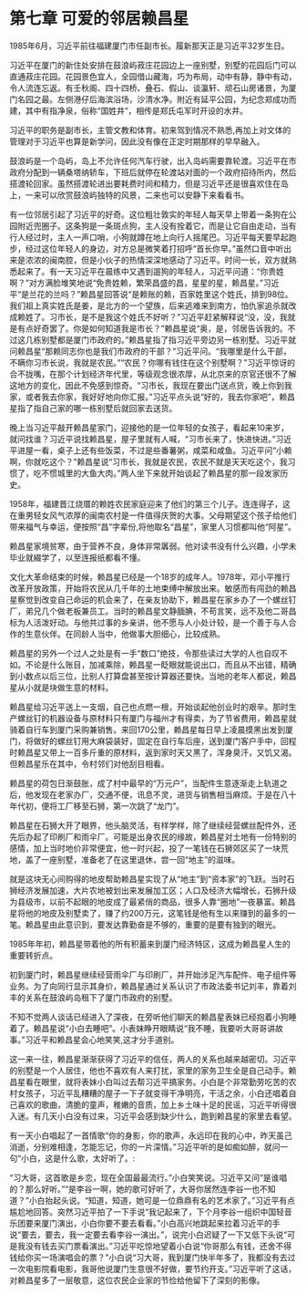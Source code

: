 # 第七章 可爱的邻居赖昌星

1985年6月，习近平前往福建厦门市任副市长。履新那天正是习近平32岁生日。

习近平在厦门的新住处安排在鼓浪屿菽庄花园边上一座别墅，别墅的花园后门可以直通菽庄花园。花园景色宜人，全园借山藏海，巧为布局，动中有静，静中有动，令人流连忘返。有壬秋阁、四十四桥、叠石、假山、谈瀛轩、顽石山房诸景，为厦门名园之最。左侧港仔后海滨浴场，沙清水净。附近有延平公园，为纪念郑成功而建，其中有指净泉，俗称“国姓井”，相传是郑氏屯军时开设的水井。

习近平的职务是副市长，主管文教和体育。初来驾到情况不熟悉,再加上对文体的管理对于习近平也算是新学问，因此没有像在正定时期那样的早早融入。

鼓浪屿是一个岛屿，岛上不允许任何汽车行驶，出入岛屿需要靠轮渡。习近平在市政府分配到一辆桑塔纳轿车，下班后就停在轮渡站对面的一个政府招待所内，然后搭渡轮回家。虽然搭渡轮进出要耗费时间和精力，但是习近平还是很喜欢住在岛上，一来可以欣赏鼓浪屿独特的风景，二来也可以安静下来看看书。

有一位邻居引起了习近平的好奇。这位粗壮敦实的年轻人每天早上带着一条狗在公园附近兜圈子。这条狗是一条斑点狗，主人没有拴着它，而是让它自由走动，当有行人经过时，主人一声口哨，小狗就蹲在地上向行人摇尾巴。习近平每天要早起跑步，经过这位年轻人的身边，对方总是微笑着打招呼“首长你早。”虽然口音中听出来是浓浓的闽南腔，但是小伙子的热情深深地感动了习近平。时间一长，双方就熟悉起来了。有一天习近平在晨练中又遇到遛狗的年轻人，习近平问道：“你贵姓啊？”对方满脸堆笑地说“免贵姓赖，繁荣昌盛的昌，星星的星，赖昌星。”习近平“是兰花的兰吗？”赖昌星回答说“是赖账的赖，百家姓里这个姓氏，排到98位。我们祖上真实姓氏是姜，是北方的一个望族，后来逃难来到南方，怕仇家追杀就改成赖姓了。习市长，是不是我这个姓氏不好听？”习近平赶紧解释说“没，没，我就是有点好奇罢了。你是如何知道我是市长？”赖昌星说“奥，是，邻居告诉我的。不过这几栋别墅都是厦门市政府的。”赖昌星指了指习近平旁边另一栋别墅。习近平就问赖昌星“那赖同志你也是我们市政府的干部？”习近平问。“我哪里是什么干部，不瞒你习市长说，我就是农民。”“农民？你哪有钱住在这个别墅啊？”习近平惊讶的合不拢嘴，在那个计划经济年代里，等级观念很浓厚，从北京来的京官还很不了解这地方的变化，因此不免感到惊奇。“习市长，我现在要出门送点货，晚上你到我家，或者我去你家，我好好地向你汇报。”习近平点头说“好的，我去你家吧”，赖昌星指了指自己家的哪一栋别墅后就回家去送货。

晚上当习近平敲开赖昌星家门，迎接他的是一位年轻的女孩子，看起来10来岁，就问找谁？习近平说找赖昌星，屋子里就有人喊，“习市长来了，快进快进。”习近平进屋一看，桌子上还有些饭菜，不过是些番薯粥，咸菜和咸鱼。习近平问“小赖啊，你就吃这个？”赖昌星说“习市长，我就是农民，农民不就是天天吃这个，我习惯了，吃不惯城里的大鱼大肉。”两人坐下来就开始谈起了赖昌星的那一段发家历史。

1958年，福建晋江烧厝的赖姓农民家庭迎来了他们的第三个儿子。连连得子，这在重男轻女风气浓厚的闽南农村是一件值得庆贺的大事。父母期望这个孩子给他们带来福气与幸运，便按照“昌”字辈份,将他取名“昌星”，家里人习惯都叫他“阿星”。

赖昌星家境贫寒，由于营养不良，身体非常羼弱。他对读书没有什么兴趣，小学未毕业就綴学了，以至连报纸都看不懂。

文化大革命结束的时候，赖昌星已经是一个18岁的成年人。1978年，邓小平推行改革开放政策，开始将农民从几千年的土地束缚中解放出来。敏感而有闯劲的赖昌星察觉到改变自己命运的机会来了，在亲友协助下，赖昌星在家乡办了一个螺丝钉厂，弟兄几个做老板兼员工。当时的赖昌星文静腼腆，不苟言笑，远不及他二哥昌标为人活泼好动。与他共过事的乡亲讲，他不愿与人小处计较，是一个善于与人合作的生意伙伴。在同龄人当中，他做事大胆细心，比较成熟。

赖昌星的另外一个过人之处是有一手“数口”绝技，令那些读过大学的人也自叹不如。不论是什么账目，加减乘除，赖昌星一眨眼就能说出口，而且从不出错，精确到小数点以后三位，比别人打算盘甚至按计算器还要快。当地的老年人都说，赖昌星从小就是块做生意的材料。

赖昌星给习近平送上一支烟，自己也点燃一根，开始谈起他创业时的艰辛。那时生产螺丝钉的机器设备与原材料只有厦门与福州才有得卖，为了节省费用，赖昌星就骑着自行车到厦门采购兼销售。来回170公里，赖昌星每日早上凌晨摸黑出发到厦门，将做好的螺丝钉用大麻袋装好，固定在自行车后座，送到厦门客户手中，回程时赖昌星又带上一百多斤重的原材料，返到家时天又黑了，浑身臭汗，又饥又渴。但赖昌星乐在其中，令村邻们对他刮目相看。

赖昌星的荷包日渐鼓胀，成了村中最早的“万元户”，当配件生意逐渐走上轨道之后，他发现在老家办厂，交通不便，讯息不灵，进货与销售相当麻烦。于是在八十年代初，便将工厂移至石狮，第一次跳了“龙门”。

赖昌星在石狮大开了眼界，他头脑灵活，有样学样，除了继续经营螺丝配件外，还先后办起了印刷厂和雨伞厂。可能是出身农民的缘故，赖昌星对土地有一份特别的感情，加上当时地价非常便宜，他一时兴起，投了一笔钱在石狮郊区买了一块荒地，盖了一座别墅，准备老了在这里退休，尝一回“地主”的滋味。

就是这块无心间购得的地皮帮助赖昌星实现了从“地主”到“资本家”的飞跃。当时石狮经济发展加速，大片农地被划出来发展加工区；人口及经济大幅增长，石狮升级为县级市，以前不起眼的地皮成了最紧俏的商品，很多人靠“圈地”一夜暴富。赖昌星将他的地皮及别墅卖了，赚了约200万元，这笔钱是他有生以来赚到的最多的一笔。赖昌星由此意识到，要发达靠勤奋是不够的，重要的是要有独到的眼光。

1985年年初，赖昌星带着他的所有积蓄来到厦门经济特区，这成为赖昌星人生的重要转折点。

初到厦门时，赖昌星继续经营雨伞厂与印刷厂，并开始涉足汽车配件、电子组件等业务。为了向同行显示其身价，赖昌星通过关系认识了市政法委书记刘丰，靠着刘丰的关系在鼓浪屿岛租下了厦门市政府的别墅。

不知不觉两人谈话已经进入了深夜，在旁听他们聊天的赖昌星表妹已经抱着小狗睡着了。赖昌星说“小白去睡吧”。小表妹睁开眼睛说“我不睡，我要听大哥哥讲故事。”习近平和赖昌星会心地笑笑,这才分手道别。

这一来一往，赖昌星渐渐获得了习近平的信任，两人的关系也越来越密切。习近平的别墅是一个人居住，他也不喜欢有人来打扰，家里的家务卫生全是自己动手。赖昌星看在眼里，就将表妹小白叫过去帮习近平搞家务。小白是个非常勤劳吃苦的农村女孩子，习近平乱糟糟的屋子一下子就变得干净明亮，干活之余，小白还唱着自己喜欢的歌曲，清脆的童声，稚嫩的音质，加上乡土味十足的民谣，习近平听得很入迷。有几天小白没有过来，习近平会感到缺少什么，跑到赖昌星的家里去看望。

有一天小白唱起了一首情歌“你的身影，你的歌声，永远印在我的心中，昨天虽己消逝，分别难相逢，怎能忘记，你的一片深情。”习近平听的是如痴如醉，就问一句“小白，这是什么歌，太好听了。:

“习大哥，这首歌是乡恋，现在全国最最流行。”小白笑笑说。习近平又问“是谁唱的？那么好听。”“是李谷一啊，她的歌可好听了，大哥你居然连李谷一也不知道？”小白抬起头说。“知道，知道，她可是一位鼎鼎有名的艺术家了。”习近平有点尴尬地回答。突然习近平拍了一下手说“我记起来了，下个月李谷一组织中国轻音乐团要来厦门演出，小白你要不要去看看。”小白高兴地跳起来拉着习近平的手说“要去，要去，我一定要去看李谷一演出。”，说完小白迟疑了一下又低下头说“可是我没有钱去买门票看演出。”习近平吃惊地望着小白说“你哥那么有钱，还舍不得钱给你买一场演唱会的票？”小白说“习大哥，我到厦门快半年多了，我都没有去过一次电影院看电影，我哥他说厦门生意很不好做，要节约开支。”习近平听了这话，对赖昌星多了一层敬意，这位农民企业家的节俭给他留下了深刻的影像。
